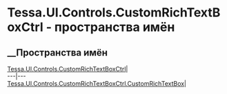 # Tessa.UI.Controls.CustomRichTextBoxCtrl - пространства имён
## __Пространства имён
[Tessa.UI.Controls.CustomRichTextBoxCtrl](N_Tessa_UI_Controls_CustomRichTextBoxCtrl.htm)|  
---|---  
[Tessa.UI.Controls.CustomRichTextBoxCtrl.CustomRichTextBox](N_Tessa_UI_Controls_CustomRichTextBoxCtrl_CustomRichTextBox.htm)|
